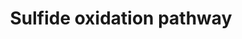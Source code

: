 ---
annotations:
- id: PW:0000107
  parent: classic metabolic pathway
  type: Pathway Ontology
  value: xenobiotics biodegradation pathway
authors:
- Kyook
- MaintBot
- UlasBabayigit
- Egonw
citedin: ''
communities: []
description: '"Proposed mechanism. Both H2S and HCN can inhibit electron transport.
  Electron transport inhibition causes induction of HIF-1 activity resulting in high
  expression of SQRD-1 and CYSL-2. SQRD-1 catalyzes the first step in the H2S-oxidation
  pathway, ultimately resulting in production of sulfate and thiosulfate. CYSL-2 catalyzes
  the first step in the HCN assimilation pathway, producing H2S. The resultant H2S
  is detoxified by CYSL-1."'
last-edited: 2024-09-04
ndex: null
organisms:
- Caenorhabditis elegans
redirect_from:
- /index.php/Pathway:WP2235
- /instance/WP2235
- /instance/WP2235_r135407
revision: r135407
schema-jsonld:
- '@context': https://schema.org/
  '@id': https://wikipathways.github.io/pathways/WP2235.html
  '@type': Dataset
  creator:
    '@type': Organization
    name: WikiPathways
  description: '"Proposed mechanism. Both H2S and HCN can inhibit electron transport.
    Electron transport inhibition causes induction of HIF-1 activity resulting in
    high expression of SQRD-1 and CYSL-2. SQRD-1 catalyzes the first step in the H2S-oxidation
    pathway, ultimately resulting in production of sulfate and thiosulfate. CYSL-2
    catalyzes the first step in the HCN assimilation pathway, producing H2S. The resultant
    H2S is detoxified by CYSL-1."'
  keywords:
  - CYSL-1
  - CYSL-2
  - ETHE-1
  - H2S
  - HIF-1
  - O-Acetylserine
  - SQRD-1
  - acetate
  - beta-cyanoalanine
  - cysteine
  - hydrogen cyanide
  - polysulfide
  - sulfate
  - thiosulfate
  license: CC0
  name: Sulfide oxidation pathway
seo: CreativeWork
title: Sulfide oxidation pathway
wpid: WP2235
---